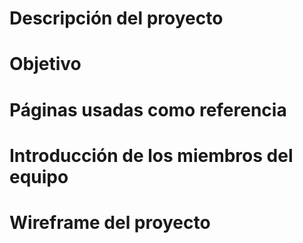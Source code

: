 Descripción del proyecto
========================


Objetivo
========


Páginas usadas como referencia
==============================


Introducción de los miembros del equipo
=======================================


Wireframe del proyecto
======================